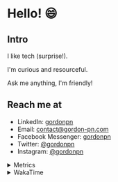 # Hello! 😄

## Intro

I like tech (surprise!).

I'm curious and resourceful.

Ask me anything, I'm friendly!

## Reach me at

- LinkedIn: [gordonpn](https://www.linkedin.com/in/gordonpn/)
- Email: [contact@gordon-pn.com](mailto:contact@gordon-pn.com)
- Facebook Messenger: [gordonpn](https://www.messenger.com/t/Gordonpn)
- Twitter: [@gordonpn](https://twitter.com/Gordonpn)
- Instagram: [@gordonpn](https://www.instagram.com/gordonpn/)

<details>
  <summary>Metrics</summary>

  <img align="center" src="https://github.com/gordonpn/gordonpn/blob/master/github-metrics.svg" alt="GitHub Metrics">

</details>

<details>
  <summary>WakaTime</summary>

  <!--START_SECTION:waka-->
📊 **This Week I Spent My Time On** 

```text
💬 Programming Languages: 
Java                     3 hrs 49 mins       ██████████████████░░░░░░░   72.71 % 
Other                    37 mins             ███░░░░░░░░░░░░░░░░░░░░░░   11.99 % 
XML                      31 mins             ██░░░░░░░░░░░░░░░░░░░░░░░   09.89 % 
Brazil Dependency Config 15 mins             █░░░░░░░░░░░░░░░░░░░░░░░░   04.79 % 
Bash                     1 min               ░░░░░░░░░░░░░░░░░░░░░░░░░   00.53 % 

🔥 Editors: 
IntelliJ IDEA            4 hrs 37 mins       ██████████████████████░░░   88.01 % 
VS Code                  37 mins             ███░░░░░░░░░░░░░░░░░░░░░░   11.99 % 
```


 Last Updated on 07/10/2024 10:25:21 UTC
<!--END_SECTION:waka-->
</details>
